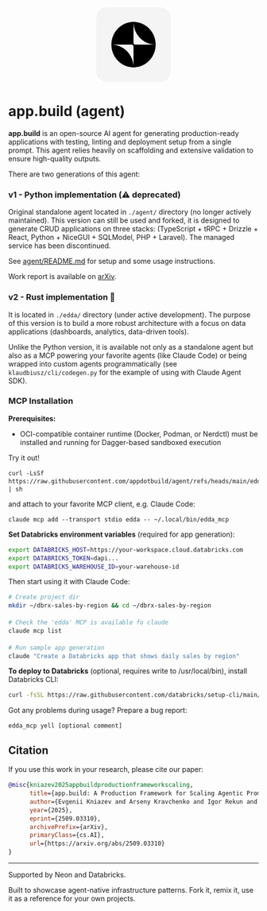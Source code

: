 <div align="center">
  <img src="logo.png" alt="app.build logo" width="150">
</div>

# app.build (agent)

**app.build** is an open-source AI agent for generating production-ready applications with testing, linting and deployment setup from a single prompt. This agent relies heavily on scaffolding and extensive validation to ensure high-quality outputs.

There are two generations of this agent:

### v1 - Python implementation (⚠️ deprecated)

Original standalone agent located in `./agent/` directory (no longer actively maintained). This version can still be used and forked, it is designed to generate CRUD applications on three stacks: (TypeScript + tRPC + Drizzle + React, Python + NiceGUI + SQLModel, PHP + Laravel). The managed service has been discontinued.

See [agent/README.md](agent/README.md) for setup and some usage instructions.

Work report is available on [arXiv](https://arxiv.org/abs/2509.03310).

### v2 - Rust implementation 🦀

It is located in `./edda/` directory (under active development). The purpose of this version is to build a more robust architecture with a focus on data applications (dashboards, analytics, data-driven tools).

Unlike the Python version, it is available not only as a standalone agent but also as a MCP powering your favorite agents (like Claude Code) or being wrapped into custom agents programmatically (see `klaudbiusz/cli/codegen.py` for the example of using with Claude Agent SDK).

### MCP Installation

**Prerequisites:**
- OCI-compatible container runtime (Docker, Podman, or Nerdctl) must be installed and running for Dagger-based sandboxed execution

Try it out!

```
curl -LsSf https://raw.githubusercontent.com/appdotbuild/agent/refs/heads/main/edda/install.sh | sh
```
and attach to your favorite MCP client, e.g. Claude Code:
```
claude mcp add --transport stdio edda -- ~/.local/bin/edda_mcp
```

**Set Databricks environment variables** (required for app generation):
```bash
export DATABRICKS_HOST=https://your-workspace.cloud.databricks.com
export DATABRICKS_TOKEN=dapi...
export DATABRICKS_WAREHOUSE_ID=your-warehouse-id
```

Then start using it with Claude Code:
```bash
# Create project dir
mkdir ~/dbrx-sales-by-region && cd ~/dbrx-sales-by-region

# Check the 'edda' MCP is available fo claude
claude mcp list

# Run sample app generation
claude "Create a Databricks app that shows daily sales by region"
```

**To deploy to Databricks** (optional, requires write to /usr/local/bin), install Databricks CLI:
```bash
curl -fsSL https://raw.githubusercontent.com/databricks/setup-cli/main/install.sh | sudo sh
```

Got any problems during usage? Prepare a bug report:
```
edda_mcp yell [optional comment]
```

## Citation

If you use this work in your research, please cite our paper:

```bibtex
@misc{kniazev2025appbuildproductionframeworkscaling,
      title={app.build: A Production Framework for Scaling Agentic Prompt-to-App Generation with Environment Scaffolding},
      author={Evgenii Kniazev and Arseny Kravchenko and Igor Rekun and James Broadhead and Nikita Shamgunov and Pranav Sah and Pratik Nichite and Ivan Yamshchikov},
      year={2025},
      eprint={2509.03310},
      archivePrefix={arXiv},
      primaryClass={cs.AI},
      url={https://arxiv.org/abs/2509.03310}
}
```

---
Supported by Neon and Databricks.

Built to showcase agent-native infrastructure patterns. Fork it, remix it, use it as a reference for your own projects.

